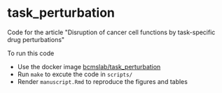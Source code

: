 # task_perturbation

Code for the article "Disruption of cancer cell functions by task-specific drug perturbations"

To run this code
- Use the docker image [bcmslab/task_perturbation](https://hub.docker.com/r/bcmslab/task_perturbation)
- Run `make` to excute the code in `scripts/`
- Render `manuscript.Rmd` to reproduce the figures and tables

